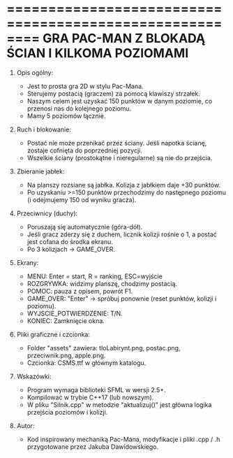 ========================================================
      GRA PAC-MAN Z BLOKADĄ ŚCIAN I KILKOMA POZIOMAMI
========================================================

1. Opis ogólny:
   - Jest to prosta gra 2D w stylu Pac-Mana.
   - Sterujemy postacią (graczem) za pomocą klawiszy strzałek.
   - Naszym celem jest uzyskać 150 punktów w danym poziomie,
     co przenosi nas do kolejnego poziomu.
   - Mamy 5 poziomów łącznie.

2. Ruch i blokowanie:
   - Postać nie może przenikać przez ściany. 
     Jeśli napotka ścianę, zostaje cofnięta do poprzedniej pozycji.
   - Wszelkie ściany (prostokątne i nieregularne) są nie do przejścia.

3. Zbieranie jabłek:
   - Na planszy rozsiane są jabłka. Kolizja z jabłkiem daje +30 punktów.
   - Po uzyskaniu >=150 punktów przechodzimy do następnego poziomu 
     (i odejmujemy 150 od wyniku gracza).

4. Przeciwnicy (duchy):
   - Poruszają się automatycznie (góra-dół). 
   - Jeśli gracz zderzy się z duchem, licznik kolizji rośnie o 1, 
     a postać jest cofana do środka ekranu.
   - Po 3 kolizjach -> GAME_OVER.

5. Ekrany:
   - MENU: Enter = start, R = ranking, ESC=wyjście
   - ROZGRYWKA: widzimy planszę, chodzimy postacią.
   - POMOC: pauza z opisem, powrót F1.
   - GAME_OVER: "Enter" -> spróbuj ponownie (reset punktów, kolizji i poziomu).
   - WYJSCIE_POTWIERDZENIE: T/N.
   - KONIEC: Zamknięcie okna.

6. Pliki graficzne i czcionka:
   - Folder "assets" zawiera: tloLabirynt.png, postac.png, przeciwnik.png, apple.png.
   - Czcionka: CSMS.ttf w głównym katalogu.

7. Wskazówki:
   - Program wymaga biblioteki SFML w wersji 2.5+.
   - Kompilować w trybie C++17 (lub nowszym).
   - W pliku "Silnik.cpp" w metodzie "aktualizuj()" 
     jest główna logika przejścia poziomów i kolizji.

8. Autor:
   - Kod inspirowany mechaniką Pac-Mana,
     modyfikacje i pliki .cpp / .h przygotowane przez Jakuba Dawidowskiego.
